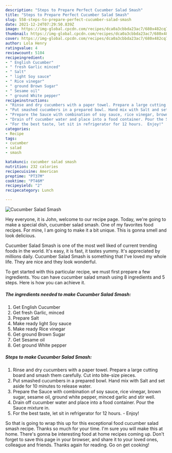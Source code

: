 ```yaml
---
description: "Steps to Prepare Perfect Cucumber Salad Smash"
title: "Steps to Prepare Perfect Cucumber Salad Smash"
slug: 558-steps-to-prepare-perfect-cucumber-salad-smash
date: 2021-12-24T07:29:50.839Z
image: https://img-global.cpcdn.com/recipes/dca0a3cbbda23ac7/680x482cq70/cucumber-salad-smash-recipe-main-photo.jpg
thumbnail: https://img-global.cpcdn.com/recipes/dca0a3cbbda23ac7/680x482cq70/cucumber-salad-smash-recipe-main-photo.jpg
cover: https://img-global.cpcdn.com/recipes/dca0a3cbbda23ac7/680x482cq70/cucumber-salad-smash-recipe-main-photo.jpg
author: Lola Henry
ratingvalue: 4
reviewcount: 5104
recipeingredient:
- " English Cucumber"
- " fresh Garlic minced"
- " Salt"
- " light Soy sauce"
- " Rice vinegar"
- " ground Brown Sugar"
- " Sesame oil"
- " ground White pepper"
recipeinstructions:
- "Rinse and dry cucumbers with a paper towel. Prepare a large cutting board and smash them carefully. Cut into bite-size pieces."
- "Put smashed cucumbers in a prepared bowl. Hand mix with Salt and set aside for 10 minutes to release water."
- "Prepare the Sauce with combination of soy sauce, rice vinegar, brown sugar, sesame oil, ground white pepper, minced garlic and stir well."
- "Drain off cucumber water and place into a food container. Pour the Sauce mixture in."
- "For the best taste, let sit in refrigerator for 12 hours.  Enjoy!"
categories:
- Recipe
tags:
- cucumber
- salad
- smash

katakunci: cucumber salad smash 
nutrition: 232 calories
recipecuisine: American
preptime: "PT37M"
cooktime: "PT46M"
recipeyield: "2"
recipecategory: Lunch

---
```



![Cucumber Salad Smash](https://img-global.cpcdn.com/recipes/dca0a3cbbda23ac7/680x482cq70/cucumber-salad-smash-recipe-main-photo.jpg)

Hey everyone, it is John, welcome to our recipe page. Today, we're going to make a special dish, cucumber salad smash. One of my favorites food recipes. For mine, I am going to make it a bit unique. This is gonna smell and look delicious.



Cucumber Salad Smash is one of the most well liked of current trending foods in the world. It's easy, it is fast, it tastes yummy. It's appreciated by millions daily. Cucumber Salad Smash is something that I've loved my whole life. They are nice and they look wonderful.


To get started with this particular recipe, we must first prepare a few ingredients. You can have cucumber salad smash using 8 ingredients and 5 steps. Here is how you can achieve it.

<!--inarticleads1-->

##### The ingredients needed to make Cucumber Salad Smash:

1. Get  English Cucumber
1. Get  fresh Garlic, minced
1. Prepare  Salt
1. Make ready  light Soy sauce
1. Make ready  Rice vinegar
1. Get  ground Brown Sugar
1. Get  Sesame oil
1. Get  ground White pepper




<!--inarticleads2-->

##### Steps to make Cucumber Salad Smash:

1. Rinse and dry cucumbers with a paper towel. Prepare a large cutting board and smash them carefully. Cut into bite-size pieces.
1. Put smashed cucumbers in a prepared bowl. Hand mix with Salt and set aside for 10 minutes to release water.
1. Prepare the Sauce with combination of soy sauce, rice vinegar, brown sugar, sesame oil, ground white pepper, minced garlic and stir well.
1. Drain off cucumber water and place into a food container. Pour the Sauce mixture in.
1. For the best taste, let sit in refrigerator for 12 hours.  - Enjoy!




So that is going to wrap this up for this exceptional food cucumber salad smash recipe. Thanks so much for your time. I'm sure you will make this at home. There's gonna be interesting food at home recipes coming up. Don't forget to save this page in your browser, and share it to your loved ones, colleague and friends. Thanks again for reading. Go on get cooking!
